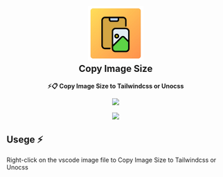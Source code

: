 <!-- # Copy Image Size -->

<h2 align="center"><img src="./icon.png" height="128" /><br />Copy Image Size</h2>
<p align="center"><strong>⚡️📋 Copy Image Size to Tailwindcss or Unocss
</strong></p>
<p align=center>
<a href="https://marketplace.visualstudio.com/items?itemName=mguellsegarra.highlight-on-copy"><img src="https://img.shields.io/visual-studio-marketplace/v/lizyChy0329.copy-image-size?label=Visual%20Studio%20Marketplace&color=%25234c1&link=https%3A%2F%2Fgithub.com%2FlizyChy0329%2Fvscode-copy-image-size
"></a>
</p>

<p align=center>
<img src="https://files.catbox.moe/gft8w7.png" />
</p>

## Usege ⚡️

Right-click on the vscode image file to Copy Image Size to Tailwindcss or Unocss
